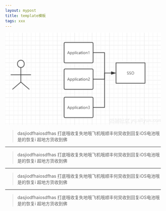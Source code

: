 ```yaml
---
layout: mypost
title: template模板
tags: xxx
---
```


![](/image/2022/1.png)

<blockquote class="info">
dasjiodfhaiosdfhas
打底哦收复失地哦飞机哦顺丰何炅收到回复iOS电池哦是的恢复i
超地方货收到佛
</blockquote>

---

<blockquote class="info">
dasjiodfhaiosdfhas
打底哦收复失地哦飞机哦顺丰何炅收到回复iOS电池哦是的恢复i
超地方货收到佛
</blockquote>

---

<blockquote class="warning">
dasjiodfhaiosdfhas
打底哦收复失地哦飞机哦顺丰何炅收到回复iOS电池哦是的恢复i
超地方货收到佛
</blockquote>

---

<blockquote class="error">
dasjiodfhaiosdfhas
打底哦收复失地哦飞机哦顺丰何炅收到回复iOS电池哦是的恢复i
超地方货收到佛
</blockquote>
